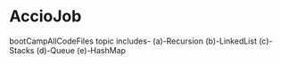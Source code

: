 # AccioJob
bootCampAllCodeFiles
topic includes-
              (a)-Recursion
              (b)-LinkedList
              (c)-Stacks
              (d)-Queue
              (e)-HashMap
